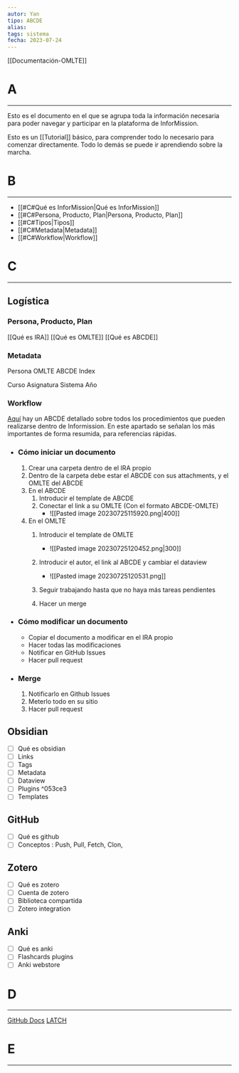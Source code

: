 ```yaml
---
autor: Yan
tipo: ABCDE
alias:
tags: sistema
fecha: 2023-07-24
---
```

[[Documentación-OMLTE]]


# A
- - -
Esto es el documento en el que se agrupa toda la información necesaria para poder navegar y participar en la plataforma de InforMission.

Esto es un [[Tutorial]] básico, para comprender todo lo necesario para comenzar directamente. Todo lo demás se puede ir aprendiendo sobre la marcha.

# B
- - -
- [[#C#Qué es InforMission|Qué es InforMission]]
- [[#C#Persona, Producto, Plan|Persona, Producto, Plan]]
- [[#C#Tipos|Tipos]]
- [[#C#Metadata|Metadata]]
- [[#C#Workflow|Workflow]]

# C
- - -

## Logística
### Persona, Producto, Plan

[[Qué es IRA]]
[[Qué es OMLTE]]
[[Qué es ABCDE]]

### Metadata
Persona
OMLTE
ABCDE
Index

Curso
Asignatura
Sistema
Año

### Workflow

[Aquí](Workflow) hay un ABCDE detallado sobre todos los procedimientos que pueden realizarse dentro de Informission. En este apartado se señalan los más importantes de forma resumida, para referencias rápidas. 

- ### Cómo iniciar un documento
	1. Crear una carpeta dentro de el IRA propio
	2. Dentro de la carpeta debe estar el ABCDE con sus attachments, y el OMLTE del ABCDE
	3. En el ABCDE 
		1. Introducir el template de ABCDE
		2. Conectar el link a su OMLTE (Con el formato ABCDE-OMLTE)
			- ![[Pasted image 20230725115920.png|400]]
	4. En el OMLTE
		1. Introducir el template de OMLTE
			-  ![[Pasted image 20230725120452.png|300]]
		2. Introducir el autor, el link al ABCDE y cambiar el dataview
			- ![[Pasted image 20230725120531.png]]

		3. Seguir trabajando hasta que no haya más tareas pendientes
		4. Hacer un merge
- ### Cómo modificar un documento
	- Copiar el documento a modificar en el IRA propio
	- Hacer todas las modificaciones
	- Notificar en GitHub Issues
	- Hacer pull request
- ### Merge
	1. Notificarlo en Github Issues
	2. Meterlo todo en su sitio
	3. Hacer pull request

## Obsidian

- [ ] Qué es obsidian
- [ ] Links
- [ ] Tags
- [ ] Metadata
- [ ] Dataview
- [ ] Plugins ^053ce3
- [ ] Templates

## GitHub

- [ ] Qué es github
- [ ] Conceptos : Push, Pull, Fetch, Clon, 

## Zotero

- [ ] Qué es zotero
- [ ] Cuenta de zotero
- [ ] Biblioteca compartida
- [ ] Zotero integration

## Anki

- [ ] Qué es anki
- [ ] Flashcards plugins
- [ ] Anki webstore

# D
- - -

[GitHub Docs](https://git-scm.com/book/en/v2 )
[LATCH](https://medium.com/@niveditachandra/latch-information-architecture-from-the-eyes-of-an-urban-indian-user-efd474a7bb37) 


# E
- - -